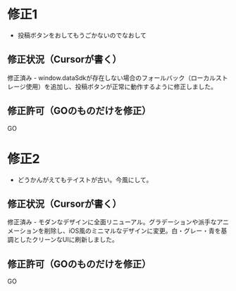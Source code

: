 # 修正1
- 投稿ボタンをおしてもうごかないのでなおして
## 修正状況（Cursorが書く）
修正済み - window.dataSdkが存在しない場合のフォールバック（ローカルストレージ使用）を追加し、投稿ボタンが正常に動作するように修正しました。
## 修正許可（GOのものだけを修正）
GO

# 修正2
- どうかんがえてもテイストが古い。今風にして。
## 修正状況（Cursorが書く）
修正済み - モダンなデザインに全面リニューアル。グラデーションや派手なアニメーションを削除し、iOS風のミニマルなデザインに変更。白・グレー・青を基調としたクリーンなUIに刷新しました。
## 修正許可（GOのものだけを修正）
GO